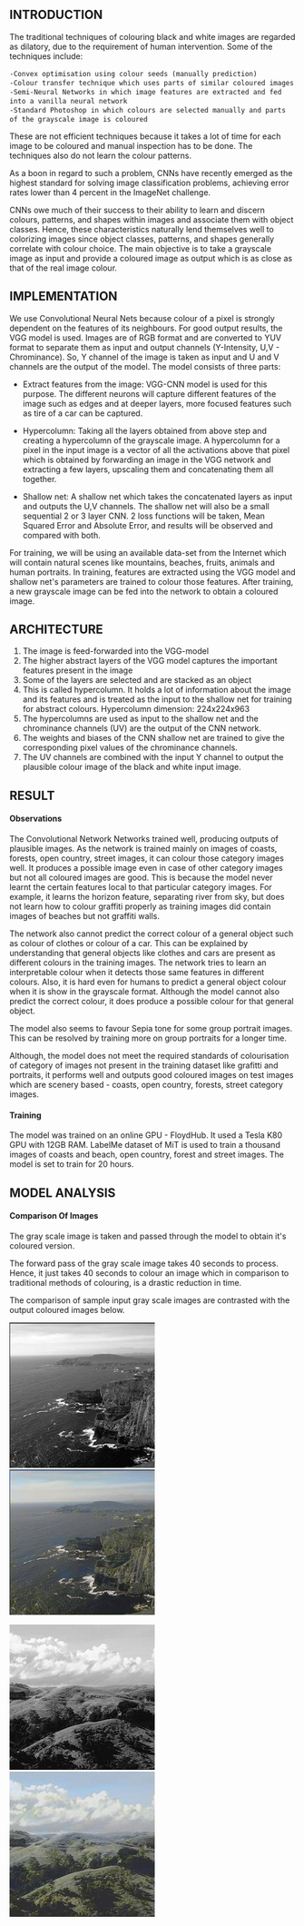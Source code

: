 



## INTRODUCTION
The traditional techniques of colouring black and white images are regarded as dilatory, due to the requirement of human intervention. Some of the techniques include:

    -Convex optimisation using colour seeds (manually prediction)
    -Colour transfer technique which uses parts of similar coloured images
    -Semi-Neural Networks in which image features are extracted and fed into a vanilla neural network
    -Standard Photoshop in which colours are selected manually and parts of the grayscale image is coloured
    
 
These are not efficient techniques because it takes a lot of time for each image to be coloured and manual inspection has to be done. The techniques also do not learn the colour patterns.

As a boon in regard to such a problem, CNNs have recently emerged as the highest standard for solving image classification problems, achieving error rates lower than 4 percent in the ImageNet challenge.

CNNs owe much of their success to their ability to learn and discern colours, patterns, and shapes within images and associate them with object classes. Hence, these characteristics naturally lend themselves well to colorizing images since object classes, patterns, and shapes generally correlate with colour choice.
The main objective is to take a grayscale image as input and provide a coloured image as output which is as close as that of the real image colour.

 
## IMPLEMENTATION
 We use Convolutional Neural Nets because colour of a pixel is strongly dependent on the features of its neighbours. For good output results, the VGG model is used. Images are of RGB format and are converted to YUV format to separate them as input and output channels (Y-Intensity, U,V - Chrominance). So, Y channel of the image is taken as input and U and V channels are the output of the model. The model consists of three parts:
 
- Extract features from the image: VGG-CNN model is used for this purpose. The different neurons will capture different features of the     image such as edges and at deeper layers, more focused features such as tire of a car can be captured. 

- Hypercolumn: Taking all the layers obtained from above step and creating a hypercolumn of the grayscale image. A hypercolumn for a      pixel in the input image is a vector of all the activations above that pixel which is obtained by forwarding an image in the VGG        network and extracting a few layers, upscaling them and concatenating them all together.

- Shallow net: A shallow net which takes the concatenated layers as input and outputs the U,V channels. The shallow net will also be a    small sequential 2 or 3 layer CNN. 2 loss functions will be taken, Mean Squared Error and Absolute Error, and results will be            observed and compared with both.
    
For training, we will be using an available data-set from the Internet which will contain natural scenes like mountains, beaches, fruits, animals and human portraits. In training, features are extracted using the VGG model and shallow net's parameters are trained to colour those features. After training, a new grayscale image can be fed into the network to obtain a coloured image.
## ARCHITECTURE
  1. The image is feed-forwarded into the VGG-model
  2. The higher abstract layers of the VGG model captures the important features present in the image
  3. Some of the layers are selected and are stacked as an object
  4. This is called hypercolumn. It holds a lot of information about the image and its features and is treated as the input to the shallow net for training for abstract colours. Hypercolumn dimension: 224x224x963
  5. The hypercolumns are used as input to the shallow net and the chrominance channels (UV) are the output of the CNN network.
  6. The weights and biases of the CNN shallow net are trained to give the corresponding pixel values of the chrominance channels.
  7. The UV channels are combined with the input Y channel to output the plausible colour image of the black and white input image.
  
 ## RESULT
#### Observations

The Convolutional Network Networks trained well, producing outputs of plausible images. As the network is trained mainly on images of coasts, forests, open country, street images, it can colour those category images well. It produces a possible image even in case of other category images but not all coloured images are good. This is because the model never learnt the certain features local to that particular category images. For example, it learns the horizon feature, separating river from sky, but does not learn how to colour graffiti properly as training images did contain images of beaches but not graffiti walls.

The network also cannot predict the correct colour of a general object such as colour of clothes or colour of a car. This can be explained by understanding that general objects like clothes and cars are present as different colours in the training images. The network tries to learn an interpretable colour when it detects those same features in different colours. Also, it is hard even for humans to predict a general object colour when it is show in the grayscale format. Although the model cannot also predict the correct colour, it does produce a possible colour for that general object.

The model also seems to favour Sepia tone for some group portrait images. This can be resolved by training more on group portraits for a longer time. 

Although, the model does not meet the required standards of colourisation of category of images not present in the training dataset like grafitti and portraits, it performs well and outputs good coloured images on test images which are scenery based - coasts, open country, forests, street category images. 

#### Training
The model was trained on an online GPU - FloydHub. It used a Tesla K80 GPU with 12GB RAM. LabelMe dataset of MiT is used to train a thousand images of coasts and beach, open country, forest and street images. The model is set to train for 20 hours.

## MODEL ANALYSIS
#### Comparison Of Images

The gray scale image is taken and passed through the model to obtain it's coloured version.

The forward pass of the gray scale image takes 40 seconds to process.
Hence, it just takes 40 seconds to colour an image which in comparison to traditional methods of colouring, is a drastic reduction in time.

The comparison of sample input gray scale images are contrasted with the output coloured images below. 

![Original Image](https://github.com/Niveditha-kumaran/Automatic-Image-Colorization/blob/master/Sample%20Outputs/original_25.jpg)
![Colored Image](https://github.com/Niveditha-kumaran/Automatic-Image-Colorization/blob/master/Sample%20Outputs/coloured_25.jpg)



![Original Image](https://github.com/Niveditha-kumaran/Automatic-Image-Colorization/blob/master/Sample%20Outputs/original_20.jpg)
![Colored Image](https://github.com/Niveditha-kumaran/Automatic-Image-Colorization/blob/master/Sample%20Outputs/coloured_20.jpg)



    
 
